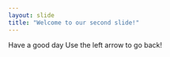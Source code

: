 ```yaml
---
layout: slide
title: "Welcome to our second slide!"
---
```

Have a good day
Use the left arrow to go back!
